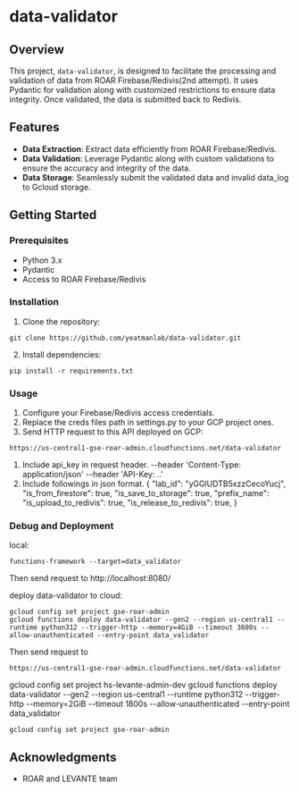 # data-validator

## Overview

This project, `data-validator`, is designed to facilitate the processing and validation of data from ROAR Firebase/Redivis(2nd attempt). 
It uses Pydantic for validation along with customized restrictions to ensure data integrity. 
Once validated, the data is submitted back to Redivis.

## Features

- **Data Extraction**: Extract data efficiently from ROAR Firebase/Redivis.
- **Data Validation**: Leverage Pydantic along with custom validations to ensure the accuracy and integrity of the data.
- **Data Storage**: Seamlessly submit the validated data and invalid data_log to Gcloud storage.

## Getting Started

### Prerequisites

- Python 3.x
- Pydantic
- Access to ROAR Firebase/Redivis

### Installation

1. Clone the repository:
```
git clone https://github.com/yeatmanlab/data-validator.git
```
2. Install dependencies:
```
pip install -r requirements.txt
```
### Usage

1. Configure your Firebase/Redivis access credentials.
2. Replace the creds files path in settings.py to your GCP project ones.
3. Send HTTP request to this API deployed on GCP:
```angular2html
https://us-central1-gse-roar-admin.cloudfunctions.net/data-validator
```
1. Include api_key in request header.
    --header 'Content-Type: application/json' 
    --header 'API-Key: ..'
2. Include followings in json format. 
{
    "lab_id": "yGGlUDTB5xzzCecoYucj",
    "is_from_firestore": true,
    "is_save_to_storage": true,
    "prefix_name": 
    "is_upload_to_redivis": true,
    "is_release_to_redivis": true,
}

### Debug and Deployment

local: 
```
functions-framework --target=data_validator 
```
Then send request to http://localhost:8080/

deploy data-validator to cloud:
```
gcloud config set project gse-roar-admin
gcloud functions deploy data-validator --gen2 --region us-central1 --runtime python312 --trigger-http --memory=4GiB --timeout 3600s --allow-unauthenticated --entry-point data_validator
```
Then send request to
```
https://us-central1-gse-roar-admin.cloudfunctions.net/data-validator

```
gcloud config set project hs-levante-admin-dev
gcloud functions deploy data-validator --gen2 --region us-central1 --runtime python312 --trigger-http --memory=2GiB --timeout 1800s --allow-unauthenticated --entry-point data_validator
```
gcloud config set project gse-roar-admin
```

## Acknowledgments

- ROAR and LEVANTE team
